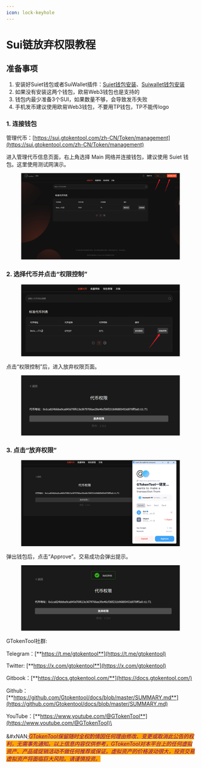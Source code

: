 ```yaml
---
icon: lock-keyhole
---
```


# Sui链放弃权限教程

## 准备事项

1. 安装好Suiet钱包或者SuiWallet插件：[Suiet钱包安装](suiet-qian-bao-an-zhuang-jiao-cheng.md)、[Suiwallet钱包安装](sui-wallet-qian-bao-an-zhuang-shi-yong-jiao-cheng.md)
2. 如果没有安装这两个钱包，欧易Web3钱包也是支持的
3. 钱包内最少准备3个SUI，如果数量不够，会导致发币失败
4. 手机发币建议使用欧易Web3钱包，不要用TP钱包，TP不能传logo

### 1. 连接钱包

管理代币：[https://sui.gtokentool.com/zh-CN/Token/management](https://sui.gtokentool.com/zh-CN/Token/management)

进入管理代币信息页面，右上角选择 Main 网络并连接钱包，建议使用 Suiet 钱包。这里使用测试网演示。

<figure><img src="../.gitbook/assets/Snipaste_2025-09-08_13-24-53 (1).png" alt=""><figcaption></figcaption></figure>

### 2. 选择代币并点击“权限控制”

<figure><img src="../.gitbook/assets/Snipaste_2025-09-08_13-50-42 (1).png" alt=""><figcaption></figcaption></figure>

点击“权限控制”后，进入放弃权限页面。

<figure><img src="../.gitbook/assets/Snipaste_2025-09-08_13-51-12 (1).png" alt=""><figcaption></figcaption></figure>

### 3. 点击“放弃权限”

<figure><img src="../.gitbook/assets/Snipaste_2025-09-08_13-52-08 (1).png" alt=""><figcaption></figcaption></figure>

弹出钱包后，点击“Approve”。交易成功会弹出提示。

<figure><img src="../.gitbook/assets/Snipaste_2025-09-08_13-52-21 (1).png" alt=""><figcaption></figcaption></figure>



GTokenTool社群:

Telegram：[**https://t.me/gtokentool**](https://t.me/gtokentool)

Twitter:  [**https://x.com/gtokentool**](https://x.com/gtokentool)

Gitbook：[**https://docs.gtokentool.com/**](https://docs.gtokentool.com/)

Github：[**https://github.com/Gtokentool/docs/blob/master/SUMMARY.md**](https://github.com/Gtokentool/docs/blob/master/SUMMARY.md)

YouTube：[**https://www.youtube.com/@GTokenTool**](https://www.youtube.com/@GTokenTool)\
\
\
&#xNAN;_<mark style="color:purple;background-color:orange;">GTokenTool保留随时全权酌情因任何理由修改、变更或取消此公告的权利，无需事先通知。以上信息内容仅供参考，GTokenTool对本平台上的任何虚拟资产、产品或促销活动不做任何推荐或保证。虚拟资产的价格波动很大，投资交易虚拟资产将面临巨大风险。请谨慎投资。</mark>_

